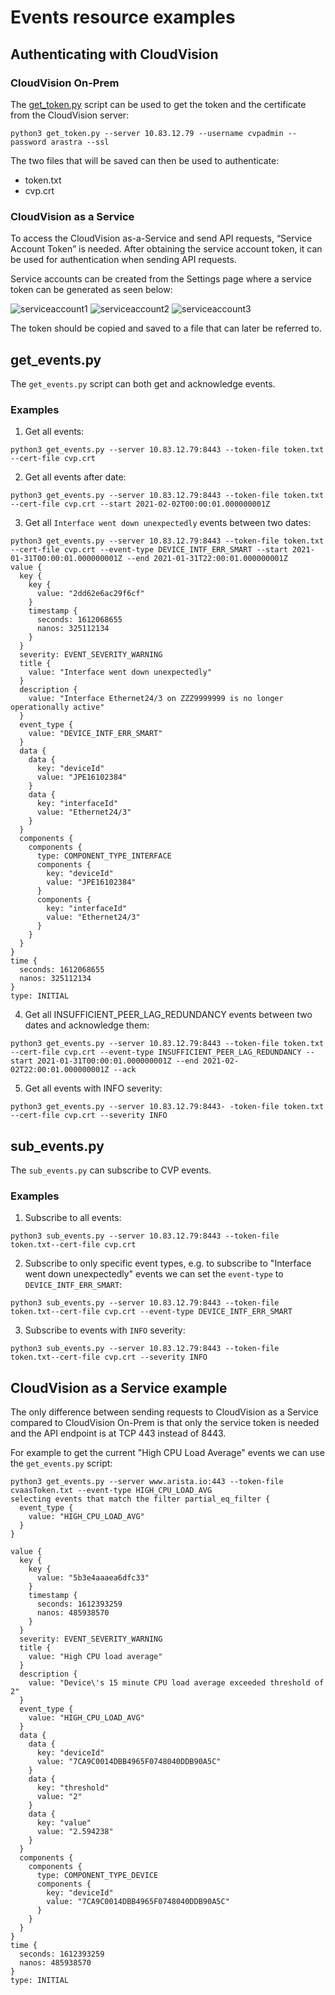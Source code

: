 # Events resource examples

## Authenticating with CloudVision

### CloudVision On-Prem

The [get_token.py](../../get_token.py) script can be used to get the token and the certificate from
the CloudVision server:

`python3 get_token.py --server 10.83.12.79 --username cvpadmin --password arastra --ssl`

The two files that will be saved can then be used to authenticate:
- token.txt
- cvp.crt

### CloudVision as a Service

To access the CloudVision as-a-Service and send API requests, “Service Account Token” is needed.
After obtaining the service account token, it can be used for authentication when sending API requests.

Service accounts can be created from the Settings page where a service token can be generated as seen below:

![serviceaccount1](../../Connector/media/serviceaccount1.png)
![serviceaccount2](../../Connector/media/serviceaccount2.png)
![serviceaccount3](../../Connector/media/serviceaccount3.png)

The token should be copied and saved to a file that can later be referred to.
## get_events.py

The `get_events.py` script can both get and acknowledge events.

### Examples

1) Get all events:

```
python3 get_events.py --server 10.83.12.79:8443 --token-file token.txt --cert-file cvp.crt
```

2) Get all events after date:

```
python3 get_events.py --server 10.83.12.79:8443 --token-file token.txt --cert-file cvp.crt --start 2021-02-02T00:00:01.000000001Z
```

3) Get all `Interface went down unexpectedly` events between two dates:

```
python3 get_events.py --server 10.83.12.79:8443 --token-file token.txt --cert-file cvp.crt --event-type DEVICE_INTF_ERR_SMART --start 2021-01-31T00:00:01.000000001Z --end 2021-01-31T22:00:01.000000001Z
value {
  key {
    key {
      value: "2dd62e6ac29f6cf"
    }
    timestamp {
      seconds: 1612068655
      nanos: 325112134
    }
  }
  severity: EVENT_SEVERITY_WARNING
  title {
    value: "Interface went down unexpectedly"
  }
  description {
    value: "Interface Ethernet24/3 on ZZZ9999999 is no longer operationally active"
  }
  event_type {
    value: "DEVICE_INTF_ERR_SMART"
  }
  data {
    data {
      key: "deviceId"
      value: "JPE16102384"
    }
    data {
      key: "interfaceId"
      value: "Ethernet24/3"
    }
  }
  components {
    components {
      type: COMPONENT_TYPE_INTERFACE
      components {
        key: "deviceId"
        value: "JPE16102384"
      }
      components {
        key: "interfaceId"
        value: "Ethernet24/3"
      }
    }
  }
}
time {
  seconds: 1612068655
  nanos: 325112134
}
type: INITIAL
```

4) Get all INSUFFICIENT_PEER_LAG_REDUNDANCY events between two dates and acknowledge them:

```
python3 get_events.py --server 10.83.12.79:8443 --token-file token.txt --cert-file cvp.crt --event-type INSUFFICIENT_PEER_LAG_REDUNDANCY --start 2021-01-31T00:00:01.000000001Z --end 2021-02-02T22:00:01.000000001Z --ack
```

5) Get all events with INFO severity:

```
python3 get_events.py --server 10.83.12.79:8443- -token-file token.txt --cert-file cvp.crt --severity INFO
```

## sub_events.py

The `sub_events.py` can subscribe to CVP events.

### Examples

1) Subscribe to all events:

```
python3 sub_events.py --server 10.83.12.79:8443 --token-file token.txt--cert-file cvp.crt
```

2) Subscribe to only specific event types, e.g. to subscribe to "Interface went down unexpectedly" events we can set the `event-type` to `DEVICE_INTF_ERR_SMART`:

```
python3 sub_events.py --server 10.83.12.79:8443 --token-file token.txt--cert-file cvp.crt --event-type DEVICE_INTF_ERR_SMART
```

3) Subscribe to events with `INFO` severity:
```
python3 sub_events.py --server 10.83.12.79:8443 --token-file token.txt--cert-file cvp.crt --severity INFO
```

## CloudVision as a Service example

The only difference between sending requests to CloudVision as a Service compared to CloudVision On-Prem is that only the service token is needed and the API endpoint is at TCP 443 instead of 8443.

For example to get the current "High CPU Load Average" events we can use the `get_events.py` script:

```
python3 get_events.py --server www.arista.io:443 --token-file cvaasToken.txt --event-type HIGH_CPU_LOAD_AVG
selecting events that match the filter partial_eq_filter {
  event_type {
    value: "HIGH_CPU_LOAD_AVG"
  }
}

value {
  key {
    key {
      value: "5b3e4aaaea6dfc33"
    }
    timestamp {
      seconds: 1612393259
      nanos: 485938570
    }
  }
  severity: EVENT_SEVERITY_WARNING
  title {
    value: "High CPU load average"
  }
  description {
    value: "Device\'s 15 minute CPU load average exceeded threshold of 2"
  }
  event_type {
    value: "HIGH_CPU_LOAD_AVG"
  }
  data {
    data {
      key: "deviceId"
      value: "7CA9C0014DBB4965F0748040DDB90A5C"
    }
    data {
      key: "threshold"
      value: "2"
    }
    data {
      key: "value"
      value: "2.594238"
    }
  }
  components {
    components {
      type: COMPONENT_TYPE_DEVICE
      components {
        key: "deviceId"
        value: "7CA9C0014DBB4965F0748040DDB90A5C"
      }
    }
  }
}
time {
  seconds: 1612393259
  nanos: 485938570
}
type: INITIAL
```